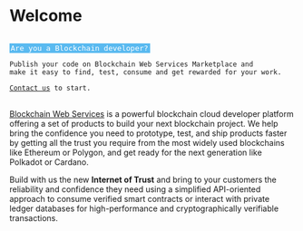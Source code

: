 # Welcome

<style>
.welcome-highlight {
    background-color:#5abaf0;
    color:white;
    text-shadow: none !important;
    font-size:13px;
    padding: 1px 3px 1px 2px;
  }
</style>

<pre class="highlight javascript" style="display: block;"><code>
<span class="welcome-highlight">Are you a Blockchain developer?</span>

<span class="s1">Publish your code on <span class="na">Blockchain Web Services Marketplace</span> and
make it easy to find, test, consume and get rewarded for your work.
</span>
<a href="https://bws.ninja/front-marketplace-contact.html" target="_blank">Contact us</a> to start.
</code>
</pre>

[Blockchain Web Services](https://bws.ninja) is a powerful blockchain cloud developer platform offering a set of products to build your next blockchain project. We help bring the confidence you need to prototype, test, and ship products faster by getting all the trust you require from the most widely used blockchains like Ethereum or Polygon, and get ready for the next generation like Polkadot or Cardano.

Build with us the new **Internet of Trust** and bring to your customers the reliability and confidence they need using a simplified API-oriented approach to consume verified smart contracts or interact with private ledger databases for high-performance and cryptographically verifiable transactions.
